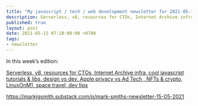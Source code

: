 ```yaml
---
title: "My javascript / tech / web development newsletter for 2021-05-15 is out!"
description: Serverless, v8, resources for CTOs, Internet Archive infra, cool javascript tutorials & libs, design vs dev, Apple privacy vs Ad Tech , NFTs & crypto, LinuxOnM1, space travel, dev tips
published: true
layout: post
date: 2021-05-15 07:20:00:00 +0700
tags:
- newsletter
---
```

In this week’s edition:

[Serverless, v8, resources for CTOs, Internet Archive infra, cool javascript tutorials & libs, design vs dev, Apple privacy vs Ad Tech , NFTs & crypto, LinuxOnM1, space travel, dev tips](https://markjgsmith.substack.com/p/mark-smiths-newsletter-15-05-2021)

https://markjgsmith.substack.com/p/mark-smiths-newsletter-15-05-2021
